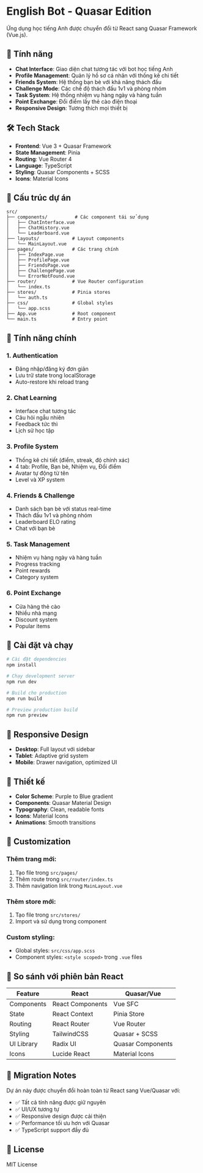 # English Bot - Quasar Edition

Ứng dụng học tiếng Anh được chuyển đổi từ React sang Quasar Framework (Vue.js).

## 🚀 Tính năng

- **Chat Interface**: Giao diện chat tương tác với bot học tiếng Anh
- **Profile Management**: Quản lý hồ sơ cá nhân với thống kê chi tiết
- **Friends System**: Hệ thống bạn bè với khả năng thách đấu
- **Challenge Mode**: Các chế độ thách đấu 1v1 và phòng nhóm
- **Task System**: Hệ thống nhiệm vụ hàng ngày và hàng tuần
- **Point Exchange**: Đổi điểm lấy thẻ cào điện thoại
- **Responsive Design**: Tương thích mọi thiết bị

## 🛠️ Tech Stack

- **Frontend**: Vue 3 + Quasar Framework
- **State Management**: Pinia
- **Routing**: Vue Router 4
- **Language**: TypeScript
- **Styling**: Quasar Components + SCSS
- **Icons**: Material Icons

## 📁 Cấu trúc dự án

```
src/
├── components/          # Các component tái sử dụng
│   ├── ChatInterface.vue
│   ├── ChatHistory.vue
│   └── Leaderboard.vue
├── layouts/            # Layout components
│   └── MainLayout.vue
├── pages/              # Các trang chính
│   ├── IndexPage.vue
│   ├── ProfilePage.vue
│   ├── FriendsPage.vue
│   ├── ChallengePage.vue
│   └── ErrorNotFound.vue
├── router/             # Vue Router configuration
│   └── index.ts
├── stores/             # Pinia stores
│   └── auth.ts
├── css/                # Global styles
│   └── app.scss
├── App.vue             # Root component
└── main.ts             # Entry point
```

## 🎯 Tính năng chính

### 1. Authentication
- Đăng nhập/đăng ký đơn giản
- Lưu trữ state trong localStorage
- Auto-restore khi reload trang

### 2. Chat Learning
- Interface chat tương tác
- Câu hỏi ngẫu nhiên
- Feedback tức thì
- Lịch sử học tập

### 3. Profile System
- Thống kê chi tiết (điểm, streak, độ chính xác)
- 4 tab: Profile, Bạn bè, Nhiệm vụ, Đổi điểm
- Avatar tự động từ tên
- Level và XP system

### 4. Friends & Challenge
- Danh sách bạn bè với status real-time
- Thách đấu 1v1 và phòng nhóm
- Leaderboard ELO rating
- Chat với bạn bè

### 5. Task Management
- Nhiệm vụ hàng ngày và hàng tuần
- Progress tracking
- Point rewards
- Category system

### 6. Point Exchange
- Cửa hàng thẻ cào
- Nhiều nhà mạng
- Discount system
- Popular items

## 🚀 Cài đặt và chạy

```bash
# Cài đặt dependencies
npm install

# Chạy development server
npm run dev

# Build cho production
npm run build

# Preview production build
npm run preview
```

## 📱 Responsive Design

- **Desktop**: Full layout với sidebar
- **Tablet**: Adaptive grid system
- **Mobile**: Drawer navigation, optimized UI

## 🎨 Thiết kế

- **Color Scheme**: Purple to Blue gradient
- **Components**: Quasar Material Design
- **Typography**: Clean, readable fonts
- **Icons**: Material Icons
- **Animations**: Smooth transitions

## 🔧 Customization

### Thêm trang mới:
1. Tạo file trong `src/pages/`
2. Thêm route trong `src/router/index.ts`
3. Thêm navigation link trong `MainLayout.vue`

### Thêm store mới:
1. Tạo file trong `src/stores/`
2. Import và sử dụng trong component

### Custom styling:
- Global styles: `src/css/app.scss`
- Component styles: `<style scoped>` trong `.vue` files

## 📝 So sánh với phiên bản React

| Feature | React | Quasar/Vue |
|---------|-------|------------|
| Components | React Components | Vue SFC |
| State | React Context | Pinia Store |
| Routing | React Router | Vue Router |
| Styling | TailwindCSS | Quasar + SCSS |
| UI Library | Radix UI | Quasar Components |
| Icons | Lucide React | Material Icons |

## 🔄 Migration Notes

Dự án này được chuyển đổi hoàn toàn từ React sang Vue/Quasar với:
- ✅ Tất cả tính năng được giữ nguyên
- ✅ UI/UX tương tự
- ✅ Responsive design được cải thiện
- ✅ Performance tối ưu hơn với Quasar
- ✅ TypeScript support đầy đủ

## 📄 License

MIT License
